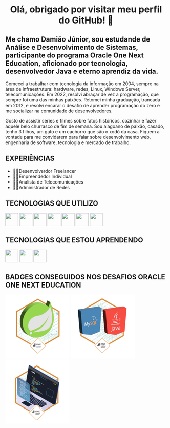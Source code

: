 <h1 align="center">Olá, obrigado por visitar meu perfil do GitHub! 👋</h1>

<h2>Me chamo Damião Júnior, sou estudande de Análise e Desenvolvimento de Sistemas, participante do programa Oracle One Next Education, aficionado por tecnologia, desenvolvedor Java e eterno aprendiz da vida.</h2>

<p>
  Comecei a trabalhar com tecnologia da informação em 2004, sempre na área de infraestrutura: hardware, redes, Linux, Windows Server, telecomunicações. Em 2022, resolvi abraçar de vez a programação, que sempre foi uma das minhas paixões. Retomei minha graduação, trancada em 2012, e resolvi encarar o desafio de aprender programação do zero e me socializar na comunidade de desenvolvedores. 

  Gosto de assistir séries e filmes sobre fatos históricos, cozinhar e fazer aquele belo churrasco de fim de semana. Sou alagoano de paixão, casado, tenho 3 filhos, um gato e um cachorro que são o xodó da casa. Fiquem a vontade para me convidarem para falar sobre desenvolvimento web, engenharia de software, tecnologia e mercado de trabalho.

<h2>EXPERIÊNCIAS</h2>
<ul>
<li>🧙‍♂️Desenvolverdor Freelancer</li>
<li>👨‍🔧Empreendedor Individual</li>
<li>👨‍💻Analista de Telecomunicações</li> 
<li>👨‍💻Administrador de Redes</li>
</ul>  

<h2>TECNOLOGIAS QUE UTILIZO</h2>
<img width="40" height="40" margin="10" src=https://github.com/Catrevage/Catrevage/assets/111127477/adbadda2-16a1-4879-bebc-17832b663b16>  
<img width="40" height="40" margin="10" src=https://github.com/Catrevage/Catrevage/assets/111127477/78cf454c-c56f-4c28-91c0-655702184a57>
<img width="40" height="40 margin="10" src=https://github.com/Catrevage/Catrevage/assets/111127477/ae68b3e7-134b-4a68-8d41-c9001f93f61b>
<img width="40" height="40 margin="10" src=https://github.com/Catrevage/Catrevage/assets/111127477/4a251fff-6569-4814-bfae-8b99e6e2b57b>
<img width="40" height="40" margin="10" src=https://github.com/Catrevage/Catrevage/assets/111127477/4bb62e2f-3a78-46a4-97a8-f129e7249660>
<img width="40" height="40" margin="10" src=https://github.com/Catrevage/Catrevage/assets/111127477/7554c41f-8853-4f79-9e69-70dad25d0a68>
<img width="40" height="40" margin="10" src=https://github.com/Catrevage/Catrevage/assets/111127477/9eaf1b82-02ab-4f7c-98c3-e2fbf45e76cb>

<h2>TECNOLOGIAS QUE ESTOU APRENDENDO</h2>
<img width="40" height="40" src=https://github.com/Catrevage/Catrevage/assets/111127477/3a390b6a-9cb2-4806-b971-bf75d8547896>
<img width="40" height="40" src=https://github.com/Catrevage/Catrevage/assets/111127477/75c5c7b7-fc7a-4223-b229-aa3024482997>
<img width="40" height="40" src=https://github.com/Catrevage/Catrevage/assets/111127477/9d12dbe4-d019-413f-bc0b-c04bb85595d0>

<h2>BADGES CONSEGUIDOS NOS DESAFIOS ORACLE ONE NEXT EDUCATION</h2>
<div display="flex">
<img width="200" height="200" margin="10" src="img/cms_files_10224_1673890300Prancheta_9.png">
<img width="200" height="200" src="img/cms_files_10224_1677509014Prancheta_1.png">
  <img width="200" height="200" margin="10" src="img/git.png">
</div>


